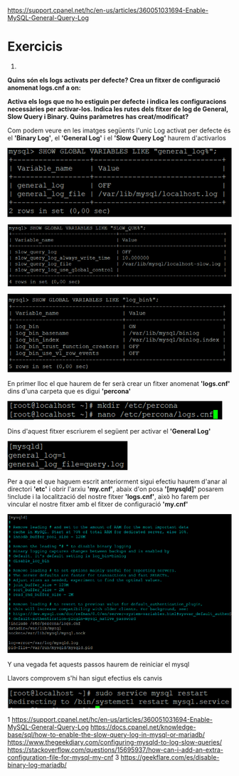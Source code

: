 
https://support.cpanel.net/hc/en-us/articles/360051031694-Enable-MySQL-General-Query-Log

# Exercicis

1. 

**Quins són els logs activats per defecte? Crea un fitxer de configuració anomenat 
logs.cnf a on:**

**Activa els logs que no ho estiguin per defecte i indica les configuracions necessàries 
per activar-los. Indica les rutes dels fitxer de log de General, Slow Query i Binary. Quins 
paràmetres has creat/modificat?**

Com podem veure en les imatges següents l'unic Log activat per defecte és el **'Binary Log'**, el **'General Log'** i el **'Slow Query Log'** haurem d'activarlos

![General Log](https://github.com/JoelSola/Base-de-Dades/blob/main/Activitat%202/Imatges/1.1.png)

![Slow Query Log](https://github.com/JoelSola/Base-de-Dades/blob/main/Activitat%202/Imatges/1.2.png)

![Binary Log](https://github.com/JoelSola/Base-de-Dades/blob/main/Activitat%202/Imatges/1.3.png)

En primer lloc el que haurem de fer serà crear un fitxer anomenat **'logs.cnf'** dins d'una carpeta que es digui **'percona'**

![Creacio Fitxer i Carpeta](https://github.com/JoelSola/Base-de-Dades/blob/main/Activitat%202/Imatges/1.4.png)

Dins d'aquest fitxer escriurem el següent per activar el **'General Log'**

![General Log 2](https://github.com/JoelSola/Base-de-Dades/blob/main/Activitat%202/Imatges/1.5.png)

Per a que el que haguem escrit anteriorment sigui efectiu haurem d'anar al directori **'etc'** i obrir l'arxiu **'my.cnf'**, abaix d'on posa **'[mysqld]'** posarem !include i la localització del nostre fitxer **'logs.cnf'**, això ho farem per vincular el nostre fitxer amb el fitxer de configuració **'my.cnf'**

![include directory](https://github.com/JoelSola/Base-de-Dades/blob/main/Activitat%202/Imatges/1.6.png)

Y una vegada fet aquests passos haurem de reiniciar el mysql

Llavors comprovem s'hi han sigut efectius els canvis

![Comprovacio General Log](https://github.com/JoelSola/Base-de-Dades/blob/main/Activitat%202/Imatges/1.7.png)


1
https://support.cpanel.net/hc/en-us/articles/360051031694-Enable-MySQL-General-Query-Log
https://docs.cpanel.net/knowledge-base/sql/how-to-enable-the-slow-query-log-in-mysql-or-mariadb/
https://www.thegeekdiary.com/configuring-mysqld-to-log-slow-queries/
https://stackoverflow.com/questions/15695937/how-can-i-add-an-extra-configuration-file-for-mysql-my-cnf
3
https://geekflare.com/es/disable-binary-log-mariadb/
